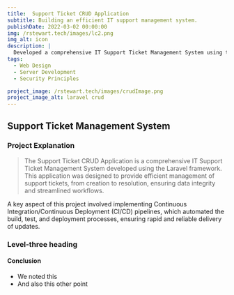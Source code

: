 ```yaml
---
title:  Support Ticket CRUD Application
subtitle: Building an efficient IT support management system.
publishDate: 2022-03-02 00:00:00
img: /rstewart.tech/images/lc2.png
img_alt: icon
description: |
  Developed a comprehensive IT Support Ticket Management System using the Laravel framework.
tags:
  - Web Design
  - Server Development
  - Security Principles

project_image: /rstewart.tech/images/crudImage.png
project_image_alt: laravel crud
---
```



## Support Ticket Management System

<!-- > "CRUD is the backbone of most applications. Whether you're building a simple to-do list or a complex enterprise system, the ability to create, read, update, and delete data is essential for functionality and user experience". -->

### Project Explanation

> The Support Ticket CRUD Application is a comprehensive IT Support Ticket Management System developed using the Laravel framework. This application was designed to provide efficient management of support tickets, from creation to resolution, ensuring data integrity and streamlined workflows.

A key aspect of this project involved implementing Continuous Integration/Continuous Deployment (CI/CD) pipelines, which automated the build, test, and deployment processes, ensuring rapid and reliable delivery of updates.

### Level-three heading

#### Conclusion

- We noted this
- And also this other point
